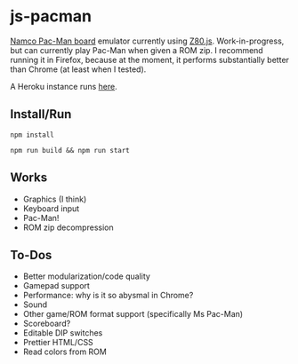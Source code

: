# js-pacman
[Namco Pac-Man board](https://en.wikipedia.org/wiki/Namco_Pac-Man) emulator currently using [Z80.js](https://github.com/DrGoldfire/Z80.js).
Work-in-progress, but can currently play Pac-Man when given a ROM zip.
I recommend running it in Firefox, because at the moment, it performs substantially better than Chrome (at least when I tested).

A Heroku instance runs [here](http://js-pac.herokuapp.com/).

## Install/Run
```
npm install
```

```
npm run build && npm run start
```

## Works
- Graphics (I think)
- Keyboard input
- Pac-Man!
- ROM zip decompression

## To-Dos
- Better modularization/code quality
- Gamepad support
- Performance: why is it so abysmal in Chrome?
- Sound
- Other game/ROM format support (specifically Ms Pac-Man)
- Scoreboard?
- Editable DIP switches
- Prettier HTML/CSS
- Read colors from ROM
